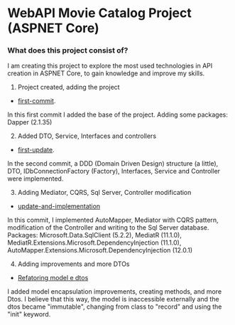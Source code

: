 # WebAPI Movie Catalog Project (ASPNET Core)

### What does this project consist of?

I am creating this project to explore the most used technologies in API creation in ASPNET Core, to gain knowledge and improve my skills.

1. Project created, adding the project
  * [first-commit](https://github.com/AtonementAndy/catalogo-filmes-api/tree/028490677b89dfd103531ba902809ea3e6bbf14a).

In this first commit I added the base of the project. Adding some packages:
Dapper (2.1.35)

2. Added DTO, Service, Interfaces and controllers
  * [first-update](https://github.com/AtonementAndy/catalogo-filmes-api/tree/ae3256c749d9fdb219a694c832a157c61bde9cf7).

In the second commit, a DDD (Domain Driven Design) structure (a little), DTO, IDbConnectionFactory (Factory), Interfaces, Service and Controller were implemented.

3. Adding Mediator, CQRS, Sql Server, Controller modification
  * [update-and-implementation](https://github.com/AtonementAndy/catalogo-filmes-api/commit/ebde551e2462aebcef7b180034496a49b58dbcde#diff-0d29d3ac444b99ef8becb21d94ba335a9d81d769311e31de79b9ec39c83a5c57)

In this commit, I implemented AutoMapper, Mediator with CQRS pattern, modification of the Controller and writing to the Sql Server database.
Packages: 
Microsoft.Data.SqlClient (5.2.2), MediatR (11.1.0), MediatR.Extensions.Microsoft.DependencyInjection (11.1.0), AutoMapper.Extensions.Microsoft.DependencyInjection (12.0.1)

4. Adding improvements and more DTOs
 * [Refatoring model e dtos](https://github.com/AtonementAndy/catalogo-filmes-api/commit/f5c44226d8ebfd33e02a4a365966ddb80b166b6a)

I added model encapsulation improvements, creating methods, and more Dtos. I believe that this way, the model is inaccessible externally and the dtos became "immutable", changing from class to "record" and using the "init" keyword.
